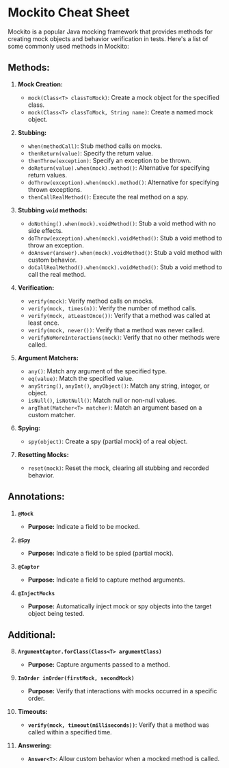 # Mockito Cheat Sheet
Mockito is a popular Java mocking framework that provides methods for creating mock objects and behavior verification in tests. Here's a list of some commonly used methods in Mockito:

## Methods:

1. **Mock Creation:**
   - `mock(Class<T> classToMock)`: Create a mock object for the specified class.
   - `mock(Class<T> classToMock, String name)`: Create a named mock object.

2. **Stubbing:**
   - `when(methodCall)`: Stub method calls on mocks.
   - `thenReturn(value)`: Specify the return value.
   - `thenThrow(exception)`: Specify an exception to be thrown.
   - `doReturn(value).when(mock).method()`: Alternative for specifying return values.
   - `doThrow(exception).when(mock).method()`: Alternative for specifying thrown exceptions.
   - `thenCallRealMethod()`: Execute the real method on a spy.

3. **Stubbing `void` methods:**
   - `doNothing().when(mock).voidMethod()`: Stub a void method with no side effects.
   - `doThrow(exception).when(mock).voidMethod()`: Stub a void method to throw an exception.
   - `doAnswer(answer).when(mock).voidMethod()`: Stub a void method with custom behavior.
   - `doCallRealMethod().when(mock).voidMethod()`: Stub a void method to call the real method.

4. **Verification:**
   - `verify(mock)`: Verify method calls on mocks.
   - `verify(mock, times(n))`: Verify the number of method calls.
   - `verify(mock, atLeastOnce())`: Verify that a method was called at least once.
   - `verify(mock, never())`: Verify that a method was never called.
   - `verifyNoMoreInteractions(mock)`: Verify that no other methods were called.

5. **Argument Matchers:**
   - `any()`: Match any argument of the specified type.
   - `eq(value)`: Match the specified value.
   - `anyString()`, `anyInt()`, `anyObject()`: Match any string, integer, or object.
   - `isNull()`, `isNotNull()`: Match null or non-null values.
   - `argThat(Matcher<T> matcher)`: Match an argument based on a custom matcher.

6. **Spying:**
   - `spy(object)`: Create a spy (partial mock) of a real object.

7. **Resetting Mocks:**
   - `reset(mock)`: Reset the mock, clearing all stubbing and recorded behavior.

## Annotations:

1. **`@Mock`**
   - **Purpose:** Indicate a field to be mocked.

2. **`@Spy`**
   - **Purpose:** Indicate a field to be spied (partial mock).

3. **`@Captor`**
   - **Purpose:** Indicate a field to capture method arguments.

4. **`@InjectMocks`**
   - **Purpose:** Automatically inject mock or spy objects into the target object being tested.

## Additional:

8. **`ArgumentCaptor.forClass(Class<T> argumentClass)`**
   - **Purpose:** Capture arguments passed to a method.

9. **`InOrder inOrder(firstMock, secondMock)`**
   - **Purpose:** Verify that interactions with mocks occurred in a specific order.

10. **Timeouts:**
    - **`verify(mock, timeout(milliseconds))`**: Verify that a method was called within a specified time.

11. **Answering:**
    - **`Answer<T>`**: Allow custom behavior when a mocked method is called.